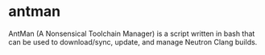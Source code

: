 # antman
AntMan (A Nonsensical Toolchain Manager) is a script written in bash that can be used to download/sync, update, and manage Neutron Clang builds.
